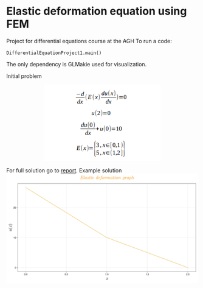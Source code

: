 # Elastic deformation equation using FEM
Project for differential equations course at the AGH
To run a code:
```
DifferentialEquationProject1.main()
```
The only dependency is GLMakie used for visualization.

Initial problem

<p align="center">
  <img src="img/problem.png" alt="problem">
</p>

For full solution go to [report](report.pdf).
Example solution
![solution](img/solution.png)
